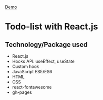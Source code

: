 [Demo](https://cj-yang0225.github.io/react-todolist/)

# Todo-list with React.js

## Technology/Package used
- React.js
- Hooks API: useEffect, useState
- Custom hook
- JavaScript ES5/ES6
- HTML
- CSS
- react-fontawesome
- gh-pages